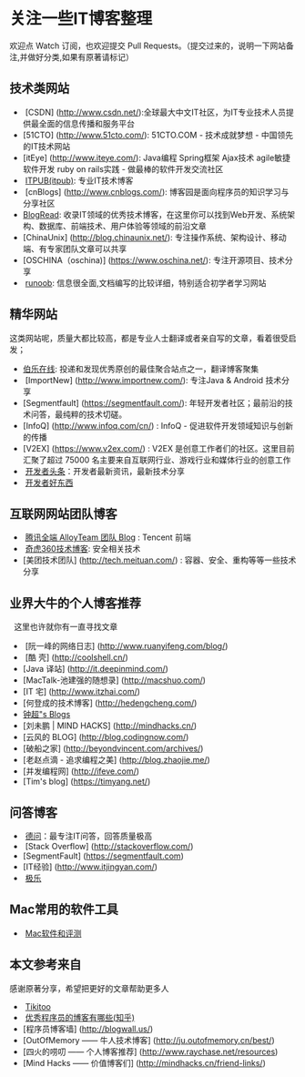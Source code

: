 关注一些IT博客整理
================

欢迎点 Watch 订阅，也欢迎提交 Pull Requests。（提交过来的，说明一下网站备注,并做好分类,如果有原著请标记）

## 技术类网站
-  [CSDN] (http://www.csdn.net/):全球最大中文IT社区，为IT专业技术人员提供最全面的信息传播和服务平台
-  [51CTO] (http://www.51cto.com/): 51CTO.COM - 技术成就梦想 - 中国领先的IT技术网站
-  [itEye] (http://www.iteye.com/): Java编程 Spring框架 Ajax技术 agile敏捷软件开发 ruby on rails实践 - 做最棒的软件开发交流社区
-  [ITPUB(itpub)](http://blog.itpub.net/): 专业IT技术博客
-  [cnBlogs] (http://www.cnblogs.com/): 博客园是面向程序员的知识学习与分享社区
-  [BlogRead](http://blogread.cn/it/): 收录IT领域的优秀技术博客，在这里你可以找到Web开发、系统架构、数据库、前端技术、用户体验等领域的前沿文章
-  [ChinaUnix] (http://blog.chinaunix.net/): 专注操作系统、架构设计、移动端、有专家团队文章可以共享
-  [OSCHINA（oschina)] (https://www.oschina.net/): 专注开源项目、技术分享
-  [runoob](http://www.runoob.com/): 信息很全面,文档编写的比较详细，特别适合初学者学习网站

## 精华网站
这类网站呢，质量大都比较高，都是专业人士翻译或者亲自写的文章，看着很受启发；

-  [伯乐在线](http://blog.jobbole.com/): 投递和发现优秀原创的最佳聚合站点之一，翻译博客聚集
-  [ImportNew] (http://www.importnew.com/): 专注Java & Android 技术分享
-  [Segmentfault] (https://segmentfault.com/): 年轻开发者社区；最前沿的技术问答，最纯粹的技术切磋。
-  [InfoQ] (http://www.infoq.com/cn/) : InfoQ - 促进软件开发领域知识与创新的传播
-  [V2EX] (https://www.v2ex.com/) : V2EX 是创意工作者们的社区。这里目前汇聚了超过 75000 名主要来自互联网行业、游戏行业和媒体行业的创意工作
-  [开发者头条](https://toutiao.io/)：开发者最新资讯，最新技术分享
-  [开发者好东西](http://www.memect.com/)

## 互联网网站团队博客
-  [腾讯全端 AlloyTeam 团队 Blog]() : Tencent  前端
-  [奇虎360技术博客](http://blogs.360.cn/): 安全相关技术
-  [美团技术团队] (http://tech.meituan.com/) : 容器、安全、重构等等一些技术分享

## 业界大牛的个人博客推荐
   这里也许就你有一直寻找文章 
   
-  [阮一峰的网络日志] (http://www.ruanyifeng.com/blog/)
-  [酷 壳] (http://coolshell.cn/)
-  [Java 译站] (http://it.deepinmind.com/)
-  [MacTalk-池建强的随想录] (http://macshuo.com/)
-  [IT 宅] (http://www.itzhai.com/)
-  [何登成的技术博客] (http://hedengcheng.com/)
-  [钟超"s Blogs](http://yes2.me/)
-  [刘未鹏 | MIND HACKS] (http://mindhacks.cn/)
-  [云风的 BLOG] (http://blog.codingnow.com/)
-  [破船之家] (http://beyondvincent.com/archives/)
-  [老赵点滴 - 追求编程之美] (http://blog.zhaojie.me/)
-  [并发编程网] (http://ifeve.com/)
-  [Tim's blog] (https://timyang.net/)

## 问答博客
-  [德问](http://www.dewen.net.cn/)：最专注IT问答，回答质量极高
-  [Stack Overflow] (http://stackoverflow.com/)
-  [SegmentFault] (https://segmentfault.com)
-  [IT经验] (http://www.itjingyan.com/)
-  [极乐](http://www.dreawer.com/)

## Mac常用的软件工具
-  [Mac软件和评测](https://github.com/jaywcjlove/awesome-mac)
## 本文参考来自
 感谢原著分享，希望把更好的文章帮助更多人
 
-  [Tikitoo](http://www.jianshu.com/u/c35153600475)
-  [优秀程序员的博客有哪些(知乎)](https://www.zhihu.com/question/19934502)
-  [程序员博客墙] (http://blogwall.us/)
-  [OutOfMemory —— 牛人技术博客] (http://ju.outofmemory.cn/best/)
-  [四火的唠叨 —— 个人博客推荐] (http://www.raychase.net/resources)
-  [Mind Hacks —— 价值博客们] (http://mindhacks.cn/friend-links/)








